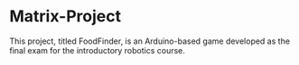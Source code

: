 # Matrix-Project
 This project, titled FoodFinder, is an Arduino-based game developed as the final exam for the introductory robotics course.
